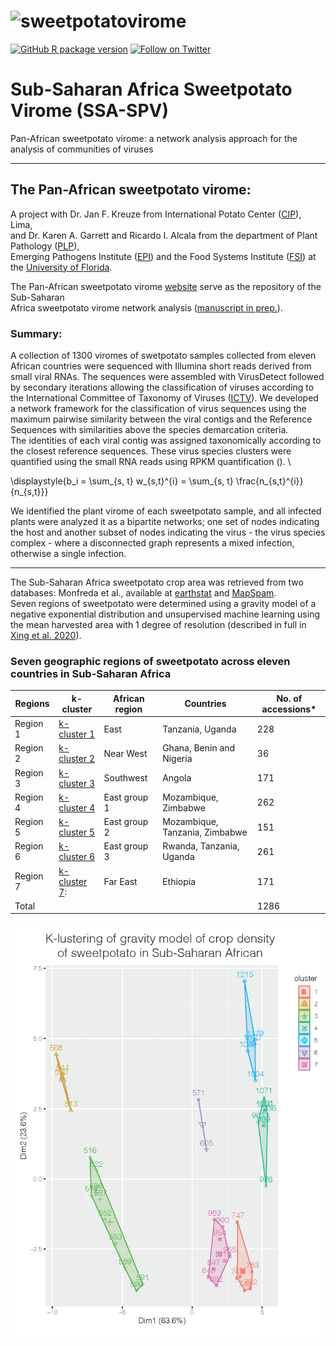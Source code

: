 # ![sweetpotatovirome](http://bioinfo.bti.cornell.edu/static/img/logo_new.jpg)
[![GitHub R package version](https://img.shields.io/github/r-package/v/ricardoi/sweetpotato_virome?label=%3A%3A&logo=R&logoColor=blue&style=plastic)](https://www.r-project.org/)
[![Follow on Twitter](http://img.shields.io/badge/twitter-%40ricardoi__-1DA1F2?labelColor=000000&logo=twitter)](https://twitter.com/ricardoi_)


# Sub-Saharan Africa Sweetpotato Virome (SSA-SPV)

Pan-African sweetpotato virome: a network analysis approach for the analysis of communities of viruses

------------------------------------------------------------------------------------------------------

## The Pan-African sweetpotato virome:

A project with Dr. Jan F. Kreuze from International Potato Center ([CIP](https://cipotato.org/)), Lima, \
and Dr. Karen A. Garrett and Ricardo I. Alcala from the department of Plant Pathology ([PLP](https://plantpath.ifas.ufl.edu/)), \
Emerging Pathogens Institute ([EPI](https://epi.ufl.edu/)) and the Food Systems Institute ([FSI](https://foodsystems.ifas.ufl.edu/)) at the [University of Florida](http://www.ufl.edu/).

The Pan-African sweetpotato virome [website](http://bioinfo.bti.cornell.edu/virome/index) serve as the repository of the Sub-Saharan\
Africa sweetpotato virome network analysis ([manuscript in prep.](http://www.pending.org)).

### Summary:

A collection of 1300 viromes of swetpotato samples collected from eleven African countries were sequenced with Illumina short reads derived from small viral RNAs. The sequences were assembled with VirusDetect followed by secondary iterations allowing the classification of viruses according to the International Committee of Taxonomy of Viruses ([ICTV](https://talk.ictvonline.org/)).
We developed a network framework for the classification of virus sequences using the maximum pairwise similarity between the viral  contigs and the Reference Sequences with similarities above the species demarcation criteria. \
The identities of each viral contig was assigned taxonomically according to the closest reference sequences. These virus species clusters were quantified using the small RNA reads using RPKM quantification (). \

\displaystyle{b_i = \sum_{s, t} w_{s,t}^{i} = \sum_{s, t} \frac{n_{s,t}^{i}}{n_{s,t}}}

We identified the plant virome of each sweetpotato sample, and all infected plants were analyzed it as a bipartite networks; one set of nodes indicating the host and another subset of nodes indicating the virus - the virus species complex - where a disconnected graph represents a mixed infection, otherwise a single infection.

-----

The Sub-Saharan Africa sweetpotato crop area was retrieved from two databases: Monfreda et al., available at [earthstat](http://www.earthstat.org/) and [MapSpam](https://www.mapspam.info/data/).\
Seven regions of sweetpotato were determined using a gravity model of a negative exponential distribution and unsupervised machine learning using the mean harvested area with 1 degree of resolution (described in full in [Xing et al. 2020](https://academic.oup.com/bioscience/article/70/9/744/5875255)).


 ### Seven geographic regions of sweetpotato across eleven countries in Sub-Saharan Africa  
 
 | Regions   | k-cluster| African region | Countries                      | No. of accessions* |
 |-----------|----------|----------------|--------------------------------|--------------------|
 | Region 1  | [k-cluster 1](https://github.com/ricardoi/sweetpotato_virome/tree/main/results/k-cluster1) | East           | Tanzania, Uganda               | 228                |
 | Region 2  | [k-cluster 2](https://github.com/ricardoi/sweetpotato_virome/tree/main/results/k-cluster2) | Near West      | Ghana, Benin and Nigeria       | 36                 |
 | Region 3  | [k-cluster 3](https://github.com/ricardoi/sweetpotato_virome/tree/main/results/k-cluster3)| Southwest      | Angola                         | 171                |
 | Region 4  | [k-cluster 4](https://github.com/ricardoi/sweetpotato_virome/tree/main/results/k-cluster4) | East group 1   | Mozambique, Zimbabwe           | 262                |
 | Region 5  | [k-cluster 5](https://github.com/ricardoi/sweetpotato_virome/tree/main/results/k-cluster5) | East group 2   | Mozambique, Tanzania, Zimbabwe | 151                |
 | Region 6  | [k-cluster 6](https://github.com/ricardoi/sweetpotato_virome/tree/main/results/k-cluster6) | East group 3   | Rwanda, Tanzania, Uganda       | 261                |
 | Region 7  | [k-cluster 7](https://github.com/ricardoi/sweetpotato_virome/tree/main/results/k-cluster7): | Far East       | Ethiopia                       | 171                |
 | Total     |                                                                                             |                |                                |  1286           |
 
![](https://github.com/ricardoi/sweetpotato_virome/blob/main/images/SSA-SPV-kcluster-1gamma-2_deg_1e-06_gap_statsMC1000.png)
